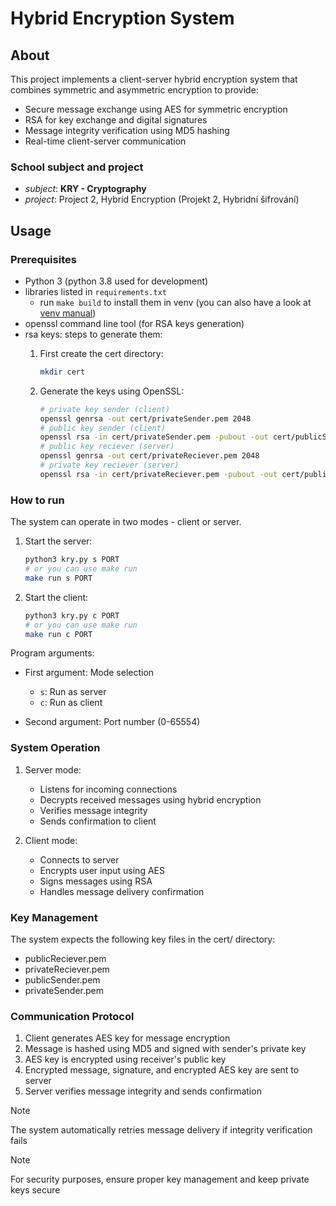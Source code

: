 # Hybrid Encryption System

## About

This project implements a client-server hybrid encryption system that combines symmetric and asymmetric encryption to provide:

- Secure message exchange using AES for symmetric encryption
- RSA for key exchange and digital signatures
- Message integrity verification using MD5 hashing
- Real-time client-server communication

### School subject and project

- *subject*: **KRY - Cryptography**
- *project*: Project 2, Hybrid Encryption (Projekt 2, Hybridní šifrování)

## Usage

### Prerequisites

- Python 3 (python 3.8 used for development)
- libraries listed in `requirements.txt`
    - run `make build` to install them in venv (you can also have a look at [venv manual](../../0-manuals/venv_manual.md))
- openssl command line tool (for RSA keys generation)
- rsa keys: steps to generate them:
    1. First create the cert directory:
        ```bash
        mkdir cert
        ```

    2. Generate the keys using OpenSSL:
        ```bash
        # private key sender (client)
        openssl genrsa -out cert/privateSender.pem 2048
        # public key sender (client)
        openssl rsa -in cert/privateSender.pem -pubout -out cert/publicSender.pem
        # public key reciever (server)
        openssl genrsa -out cert/privateReciever.pem 2048
        # private key reciever (server)
        openssl rsa -in cert/privateReciever.pem -pubout -out cert/publicReciever.pem
        ```

### How to run

The system can operate in two modes - client or server.

1. Start the server:
    ```bash
    python3 kry.py s PORT
    # or you can use make run
    make run s PORT
    ```

2. Start the client:
    ```bash
    python3 kry.py c PORT
    # or you can use make run
    make run c PORT
    ```

Program arguments:

- First argument: Mode selection
    - `s`: Run as server
    - `c`: Run as client
    
- Second argument: Port number (0-65554)

### System Operation

1. Server mode:

    - Listens for incoming connections
    - Decrypts received messages using hybrid encryption
    - Verifies message integrity
    - Sends confirmation to client

2. Client mode:
    - Connects to server
    - Encrypts user input using AES
    - Signs messages using RSA
    - Handles message delivery confirmation
    
### Key Management

The system expects the following key files in the cert/ directory:

- publicReciever.pem
- privateReciever.pem
- publicSender.pem
- privateSender.pem

### Communication Protocol

1. Client generates AES key for message encryption
2. Message is hashed using MD5 and signed with sender's private key
3. AES key is encrypted using receiver's public key
4. Encrypted message, signature, and encrypted AES key are sent to server
5. Server verifies message integrity and sends confirmation

> [!NOTE] 
> The system automatically retries message delivery if integrity verification fails

> [!NOTE] 
> For security purposes, ensure proper key management and keep private keys secure